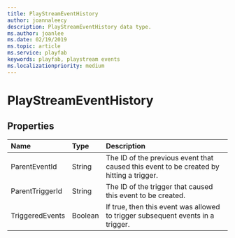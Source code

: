 ```yaml
---
title: PlayStreamEventHistory
author: joannaleecy
description: PlayStreamEventHistory data type.
ms.author: joanlee
ms.date: 02/19/2019
ms.topic: article
ms.service: playfab
keywords: playfab, playstream events
ms.localizationpriority: medium
---
```


# PlayStreamEventHistory

## Properties

|Name|Type|Description|
| :--------------------|:-------------------|:----------------------|
|ParentEventId|String|The ID of the previous event that caused this event to be created by hitting a trigger.|
|ParentTriggerId|String|The ID of the trigger that caused this event to be created.|
|TriggeredEvents|Boolean|If true, then this event was allowed to trigger subsequent events in a trigger.|
